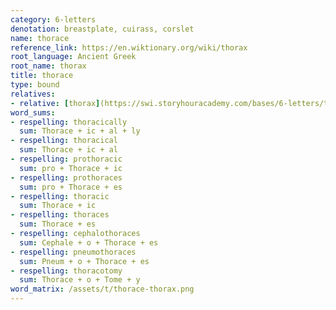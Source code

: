 ```yaml
---
category: 6-letters
denotation: breastplate, cuirass, corslet
name: thorace
reference_link: https://en.wiktionary.org/wiki/thorax
root_language: Ancient Greek
root_name: thorax
title: thorace
type: bound
relatives:
- relative: [thorax](https://swi.storyhouracademy.com/bases/6-letters/thorax-thorax/)
word_sums:
- respelling: thoracically
  sum: Thorace + ic + al + ly
- respelling: thoracical
  sum: Thorace + ic + al
- respelling: prothoracic
  sum: pro + Thorace + ic
- respelling: prothoraces
  sum: pro + Thorace + es
- respelling: thoracic
  sum: Thorace + ic
- respelling: thoraces
  sum: Thorace + es
- respelling: cephalothoraces
  sum: Cephale + o + Thorace + es
- respelling: pneumothoraces
  sum: Pneum + o + Thorace + es
- respelling: thoracotomy
  sum: Thorace + o + Tome + y
word_matrix: /assets/t/thorace-thorax.png
---
```

